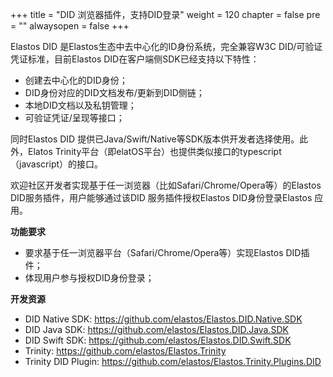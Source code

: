 +++
title = "DID 浏览器插件，支持DID登录"
weight = 120
chapter = false
pre = ""
alwaysopen = false
+++

Elastos DID 是Elastos生态中去中心化的ID身份系统，完全兼容W3C DID/可验证凭证标准，目前Elastos DID在客户端侧SDK已经支持以下特性：

- 创建去中心化的DID身份；
- DID身份对应的DID文档发布/更新到DID侧链；
- 本地DID文档以及私钥管理；
- 可验证凭证/呈现等接口；

同时Elastos DID 提供已Java/Swift/Native等SDK版本供开发者选择使用。此外，Elatos Trinity平台（即elatOS平台）也提供类似接口的typescript（javascript）的接口。

欢迎社区开发者实现基于任一浏览器（比如Safari/Chrome/Opera等）的Elastos DID服务插件，用户能够通过该DID 服务插件授权Elastos DID身份登录Elastos 应用。

**功能要求**

- 要求基于任一浏览器平台（Safari/Chrome/Opera等）实现Elastos DID插件；
- 体现用户参与授权DID身份登录；

**开发资源**

- DID Native SDK: https://github.com/elastos/Elastos.DID.Native.SDK
- DID Java SDK: https://github.com/elastos/Elastos.DID.Java.SDK
- DID Swift SDK: https://github.com/elastos/Elastos.DID.Swift.SDK
- Trinity: https://github.com/elastos/Elastos.Trinity
- Trinity DID Plugin: https://github.com/elastos/Elastos.Trinity.Plugins.DID